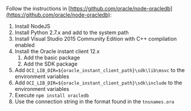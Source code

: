 Follow the instructions in [https://github.com/oracle/node-oracledb](https://github.com/oracle/node-oracledb):
1. Install NodeJS
1. Install Python 2.7.x and add to the system path
1. Install Visual Studio 2015 Community Edition with C++ compilation enabled
1. Install the Oracle instant client 12.x
	1. Add the basic package
	1. Add the SDK package
1. Add `OCI_LIB_DIR=${oracle_instant_client_path}\sdk\lib\msvc` to the environment variables
1. Add `OCI_LIB_DIR=${oracle_instant_client_path}\sdk\include` to the environment variables
1. Execute `npm install oracledb`
1. Use the connection string in the format found in the `tnsnames.ora`
